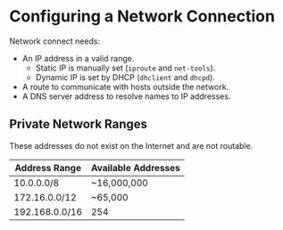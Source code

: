 # Configuring a Network Connection

Network connect needs:
- An IP address in a valid range.
  - Static IP is manually set (`iproute` and `net-tools`).
  - Dynamic IP is set by DHCP (`dhclient` and `dhcpd`).
- A route to communicate with hosts outside the network.
- A DNS server address to resolve names to IP addresses.

## Private Network Ranges

These addresses do not exist on the Internet and are not routable.

| Address Range  | Available Addresses |
|----------------|---------------------|
| 10.0.0.0/8     | ~16,000,000         |
| 172.16.0.0/12  | ~65,000             |
| 192.168.0.0/16 | 254                 |
